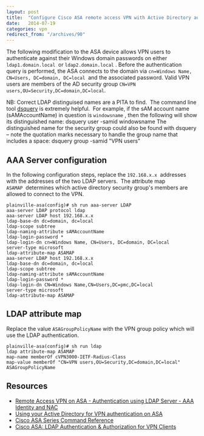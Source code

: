 ```yaml
---
layout: post
title:  "Configure Cisco ASA remote access VPN with Active Directory authentication"
date:   2014-07-19
categories: vpn
redirect_from: "/archives/90"
---
```

The following modification to the ASA device allows VPN users to authenticate against their Windows domain passwords on either `ldap1.domain.local`  or `ldap2.domain.local` . Before the authentication query is performed, the ASA connects to the domain via `cn=Windows Name, CN=Users, DC=domain, DC=local`  and the associated password. Valid VPN users are members of the AD security group `CN=VPN users,OU=Security,DC=domain,DC=local`.

NB: Correct LDAP distinguised names are a PITA to find.  The command line tool [dsquery][1] is extremely helpful.  For example, if the sAM account name (sAMAccountName) in question is `windowsname` , then the following will show its distinguished name:
    dsquery user -samid windowsname
The distinguished name for the security group could also be found with dsquery – note the quotation marks necessary to handle the group name that includes a space:
    dsquery group -samid "VPN users"

## AAA Server configuration

In the following configuration steps, replace the `192.168.x.x`  addresses with the addresses of the two LDAP servers.  The attribute map `ASAMAP`  determines which active directory security group's members are allowed to connect to the VPN.

    plainville-asa(config)# sh run aaa-server LDAP
    aaa-server LDAP protocol ldap
    aaa-server LDAP host 192.168.x.x
    ldap-base-dn dc=domain, dc=local
    ldap-scope subtree
    ldap-naming-attribute sAMAccountName
    ldap-login-password *
    ldap-login-dn cn=Windows Name, CN=Users, DC=domain, DC=local
    server-type microsoft
    ldap-attribute-map ASAMAP
    aaa-server LDAP host 192.168.x.x
    ldap-base-dn dc=domain, dc=local
    ldap-scope subtree
    ldap-naming-attribute sAMAccountName
    ldap-login-password *
    ldap-login-dn CN=Windows Name,CN=Users,DC=pmc,DC=local
    server-type microsoft
    ldap-attribute-map ASAMAP

## LDAP attribute map

Replace the value `ASAGroupPolicyName` with the VPN group policy which will use the LDAP authentication.

    plainville-asa(config)# sh run ldap 
    ldap attribute-map ASAMAP
    map-name memberOf cVPN3000-IETF-Radius-Class
    map-value memberOf "CN=VPN users,OU=Security,DC=domain,DC=local" ASAGroupPolicyName

## Resources
* [Remote Access VPN on ASA - Authentication using LDAP Server - AAA Identity and NAC][2]
* [Using your Active Directory for VPN authentication on ASA][3]
* [Cisco ASA Series Command Reference][4]
* [Cisco ASA: LDAP Authentication &amp; Authorization for VPN Clients][5]

[1]:http://technet.microsoft.com/en-us/library/cc725702.aspx
[2]:https://supportforums.cisco.com/document/139241/remote-access-vpn-asa-authentication-using-ldap-server
[3]:http://www.networkworld.com/article/2228531/cisco-subnet/using-your-active-directory-for-vpn-authentication-on-asa.html
[4]:http://www.cisco.com/c/en/us/td/docs/security/asa/asa82/command/reference/cmd_ref/s5.html
[5]:http://www.compressedmatter.com/guides/2010/8/19/cisco-asa-ldap-authentication-authorization-for-vpn-clients.html